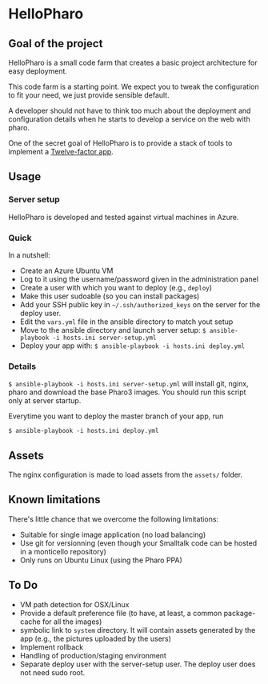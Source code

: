 # HelloPharo

## Goal of the project

HelloPharo is a small code farm that creates a basic project architecture
for easy deployment.

This code farm is a starting point. We expect you to tweak the configuration to
fit your need, we just provide sensible default.

A developer should not have to think too much about the deployment and configuration
details when he starts to develop a service on the web with pharo.

One of the secret goal of HelloPharo is to provide a stack of tools to implement a
[Twelve-factor app](http://12factor.net/).

## Usage

### Server setup

HelloPharo is developed and tested against virtual machines in Azure.

### Quick

In a nutshell:

* Create an Azure Ubuntu VM
* Log to it using the username/password given in the administration panel
* Create a user with which you want to deploy (e.g., `deploy`)
* Make this user sudoable (so you can install packages)
* Add your SSH public key in `~/.ssh/authorized_keys` on the server for the deploy user.
* Edit the `vars.yml` file in the ansible directory to match yout setup
* Move to the ansible directory and launch server setup: `$ ansible-playbook -i hosts.ini server-setup.yml`
* Deploy your app with: `$ ansible-playbook -i hosts.ini deploy.yml`


### Details

`$ ansible-playbook -i hosts.ini server-setup.yml` will install git, nginx, pharo and
download the base Pharo3 images. You should run this script only at server startup.

Everytime you want to deploy the master branch of your app, run

    $ ansible-playbook -i hosts.ini deploy.yml


## Assets

The nginx configuration is made to load assets from the `assets/` folder.

## Known limitations

There's little chance that we overcome the following limitations:

- Suitable for single image application (no load balancing)
- Use git for versionning (even though your Smalltalk code can be hosted in
  a monticello repository)
- Only runs on Ubuntu Linux (using the Pharo PPA)

## To Do

- VM path detection for OSX/Linux
- Provide a default preference file (to have, at least, a common package-cache
  for all the images)
- symbolic link to `system` directory. It will contain assets generated by the app
  (e.g., the pictures uploaded by the users)
- Implement rollback
- Handling of production/staging environment
- Separate deploy user with the server-setup user. The deploy user does not need
  sudo root.
